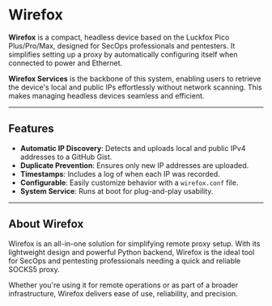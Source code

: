 # Wirefox

**Wirefox** is a compact, headless device based on the Luckfox Pico Plus/Pro/Max, designed for SecOps professionals and pentesters. It simplifies setting up a proxy by automatically configuring itself when connected to power and Ethernet.  

**Wirefox Services** is the backbone of this system, enabling users to retrieve the device's local and public IPs effortlessly without network scanning. This makes managing headless devices seamless and efficient.

---

## Features

- **Automatic IP Discovery**: Detects and uploads local and public IPv4 addresses to a GitHub Gist.
- **Duplicate Prevention**: Ensures only new IP addresses are uploaded.
- **Timestamps**: Includes a log of when each IP was recorded.
- **Configurable**: Easily customize behavior with a `wirefox.conf` file.
- **System Service**: Runs at boot for plug-and-play usability.

---

## About Wirefox

Wirefox is an all-in-one solution for simplifying remote proxy setup. With its lightweight design and powerful Python backend, Wirefox is the ideal tool for SecOps and pentesting professionals needing a quick and reliable SOCKS5 proxy.

Whether you're using it for remote operations or as part of a broader infrastructure, Wirefox delivers ease of use, reliability, and precision.
